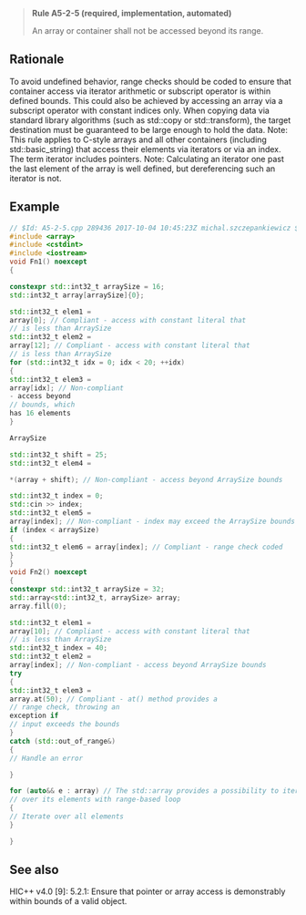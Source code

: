 > **Rule A5-2-5 (required, implementation, automated)**
>
> An array or container shall not be accessed beyond its range.

## Rationale

To avoid undefined behavior, range checks should be coded to ensure that container
access via iterator arithmetic or subscript operator is within defined bounds. This
could also be achieved by accessing an array via a subscript operator with constant
indices only.
When copying data via standard library algorithms (such as std::copy or
std::transform), the target destination must be guaranteed to be large enough to hold
the data.
Note: This rule applies to C-style arrays and all other containers (including
std::basic_string) that access their elements via iterators or via an index. The term
iterator includes pointers.
Note: Calculating an iterator one past the last element of the array is well defined, but
dereferencing such an iterator is not.

## Example

```cpp
// $Id: A5-2-5.cpp 289436 2017-10-04 10:45:23Z michal.szczepankiewicz $
#include <array>
#include <cstdint>
#include <iostream>
void Fn1() noexcept
{

constexpr std::int32_t arraySize = 16;
std::int32_t array[arraySize]{0};

std::int32_t elem1 =
array[0]; // Compliant - access with constant literal that
// is less than ArraySize
std::int32_t elem2 =
array[12]; // Compliant - access with constant literal that
// is less than ArraySize
for (std::int32_t idx = 0; idx < 20; ++idx)
{
std::int32_t elem3 =
array[idx]; // Non-compliant
- access beyond
// bounds, which
has 16 elements
}

ArraySize

std::int32_t shift = 25;
std::int32_t elem4 =

*(array + shift); // Non-compliant - access beyond ArraySize bounds

std::int32_t index = 0;
std::cin >> index;
std::int32_t elem5 =
array[index]; // Non-compliant - index may exceed the ArraySize bounds
if (index < arraySize)
{
std::int32_t elem6 = array[index]; // Compliant - range check coded
}
}
void Fn2() noexcept
{
constexpr std::int32_t arraySize = 32;
std::array<std::int32_t, arraySize> array;
array.fill(0);

std::int32_t elem1 =
array[10]; // Compliant - access with constant literal that
// is less than ArraySize
std::int32_t index = 40;
std::int32_t elem2 =
array[index]; // Non-compliant - access beyond ArraySize bounds
try
{
std::int32_t elem3 =
array.at(50); // Compliant - at() method provides a
// range check, throwing an
exception if
// input exceeds the bounds
}
catch (std::out_of_range&)
{
// Handle an error

}

for (auto&& e : array) // The std::array provides a possibility to iterate
// over its elements with range-based loop
{
// Iterate over all elements
}

}

```

## See also

HIC++ v4.0 [9]: 5.2.1: Ensure that pointer or array access is demonstrably
within bounds of a valid object.
